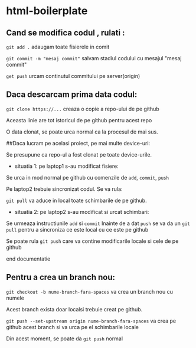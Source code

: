 # html-boilerplate

## Cand se modifica codul , rulati :

``git add .`` adaugam toate fisierele in comit

``git commit -m "mesaj commit"`` salvam stadiul codului cu mesajul "mesaj commit"

``get push`` urcam continutul commitului pe server(origin)

## Daca descarcam prima data codul:
`git clone https://...` creaza o copie a repo-ului de pe github

Aceasta linie are tot istoricul de pe github pentru acest repo

O data clonat, se poate urca normal ca la procesul de mai sus.

##Daca lucram pe acelasi proiect, pe mai multe device-uri:

Se presupune ca repo-ul a fost clonat pe toate device-urile.

- situatia 1:  pe laptop1 s-au modificat fisiere:

Se urca in mod normal pe github cu comenzile de `add`, `commit`, `push`

Pe laptop2 trebuie sincronizat codul. Se va rula: 

`git pull` va aduce in local toate schimbarile de pe github. 

- situatia 2: pe laptop2 s-au modificat si urcat schimbari:

Se urmeaza instructiunile `add` si `commit`
Inainte de a dat `push` se va da un `git pull` pentru a sincroniza ce este local cu ce este pe github

Se poate rula `git push` care va contine modificarile locale si cele de pe github

end documentatie

## Pentru a crea un branch nou:

`git checkout -b nume-branch-fara-spaces` va crea un branch nou cu numele

Acest branch exista doar localsi trebuie creat pe github.

`git push --set-upstream origin nume-branch-fara-spaces` va crea pe github acest branch si va urca pe el schimbarile locale

Din acest moment, se poate da `git push` normal
